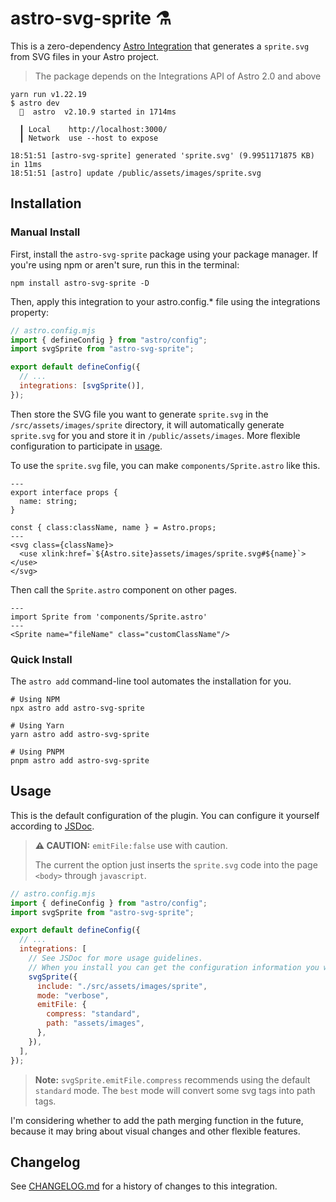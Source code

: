 # astro-svg-sprite ⚗️

This is a zero-dependency [Astro Integration](https://docs.astro.build/en/guides/integrations-guide/) that generates a `sprite.svg` from SVG files in your Astro project.

> The package depends on the Integrations API of Astro 2.0 and above

```dash
yarn run v1.22.19
$ astro dev
  🚀  astro  v2.10.9 started in 1714ms
  
  ┃ Local    http://localhost:3000/
  ┃ Network  use --host to expose
  
18:51:51 [astro-svg-sprite] generated 'sprite.svg' (9.9951171875 KB) in 11ms
18:51:51 [astro] update /public/assets/images/sprite.svg
```


## Installation

### Manual Install

First, install the `astro-svg-sprite` package using your package manager. If you're using npm or aren't sure, run this in the terminal:

```dash
npm install astro-svg-sprite -D
```

Then, apply this integration to your astro.config.\* file using the integrations property:

```js
// astro.config.mjs
import { defineConfig } from "astro/config";
import svgSprite from "astro-svg-sprite";

export default defineConfig({
  // ...
  integrations: [svgSprite()],
});
```

Then store the SVG file you want to generate `sprite.svg` in the `/src/assets/images/sprite` directory, it will automatically generate `sprite.svg` for you and store it in `/public/assets/images`. More flexible configuration to participate in [usage](#usage).

To use the `sprite.svg` file, you can make `components/Sprite.astro` like this.

```astro
---
export interface props {
  name: string;
}

const { class:className, name } = Astro.props;
---
<svg class={className}>
  <use xlink:href=`${Astro.site}assets/images/sprite.svg#${name}`></use>
</svg>
```

Then call the `Sprite.astro` component on other pages.

```astro
---
import Sprite from 'components/Sprite.astro'
---
<Sprite name="fileName" class="customClassName"/>

```

### Quick Install

The `astro add` command-line tool automates the installation for you.

```dash
# Using NPM
npx astro add astro-svg-sprite

# Using Yarn
yarn astro add astro-svg-sprite

# Using PNPM
pnpm astro add astro-svg-sprite
```

## Usage

This is the default configuration of the plugin. You can configure it yourself according to [JSDoc](./dist/index.d.ts).

> **⚠ CAUTION:** `emitFile:false` use with caution.
>
> The current the option just inserts the `sprite.svg` code into the page `<body>` through `javascript`.

```js
// astro.config.mjs
import { defineConfig } from "astro/config";
import svgSprite from "astro-svg-sprite";

export default defineConfig({
  // ...
  integrations: [
    // See JSDoc for more usage guidelines.
    // When you install you can get the configuration information you want.
    svgSprite({
      include: "./src/assets/images/sprite",
      mode: "verbose", 
      emitFile: {
        compress: "standard", 
        path: "assets/images",
      },
    }),
  ],
});
```

> **Note:** `svgSprite.emitFile.compress` recommends using the default `standard` mode. The `best` mode will convert some svg tags into path tags.

I'm considering whether to add the path merging function in the future, because it may bring about visual changes and other flexible features.

## Changelog

See [CHANGELOG.md](CHANGELOG.md) for a history of changes to this integration.
